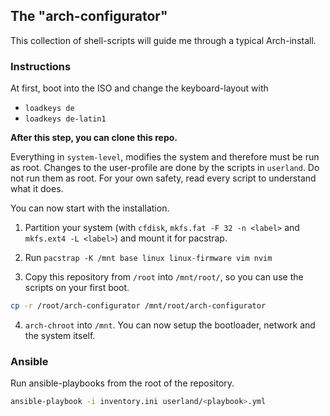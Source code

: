 ## The "arch-configurator"

This collection of shell-scripts will guide me through a typical Arch-install.

### Instructions

At first, boot into the ISO and change the keyboard-layout with

* `loadkeys de`
* `loadkeys de-latin1`

**After this step, you can clone this repo.**

Everything in `system-level`, modifies the system and therefore must be run as root.
Changes to the user-profile are done by the scripts in `userland`. Do not run them as root.
For your own safety, read every script to understand what it does. 

You can now start with the installation.

1. Partition your system (with `cfdisk`, `mkfs.fat -F 32 -n <label>` and `mkfs.ext4 -L <label>`) and mount it for pacstrap.

2. Run `pacstrap -K /mnt base linux linux-firmware vim nvim`

3. Copy this repository from `/root` into `/mnt/root/`, so you can use the scripts on your first boot.

```bash
cp -r /root/arch-configurator /mnt/root/arch-configurator
```

4. `arch-chroot` into `/mnt`. You can now setup the bootloader, network and the system itself.

### Ansible

Run ansible-playbooks from the root of the repository.

``` bash
ansible-playbook -i inventory.ini userland/<playbook>.yml
```


